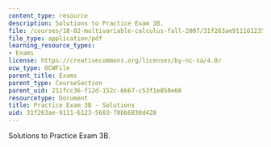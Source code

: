 ```yaml
---
content_type: resource
description: Solutions to Practice Exam 3B.
file: /courses/18-02-multivariable-calculus-fall-2007/31f263ae91116123568378bb6838d428_prac3bsol.pdf
file_type: application/pdf
learning_resource_types:
- Exams
license: https://creativecommons.org/licenses/by-nc-sa/4.0/
ocw_type: OCWFile
parent_title: Exams
parent_type: CourseSection
parent_uid: 211fcc36-f12d-152c-6667-c53f1e850e66
resourcetype: Document
title: Practice Exam 3B - Solutions
uid: 31f263ae-9111-6123-5683-78bb6838d428
---
```

Solutions to Practice Exam 3B.